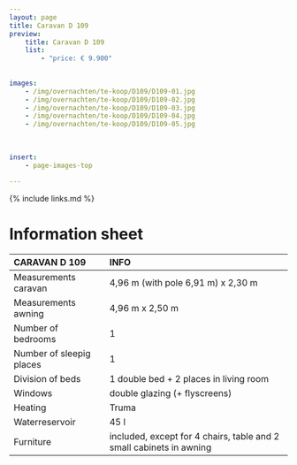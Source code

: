 ```yaml
---
layout: page
title: Caravan D 109
preview: 
    title: Caravan D 109
    list:
        - "price: € 9.900"
        
        
images:
    - /img/overnachten/te-koop/D109/D109-01.jpg
    - /img/overnachten/te-koop/D109/D109-02.jpg
    - /img/overnachten/te-koop/D109/D109-03.jpg
    - /img/overnachten/te-koop/D109/D109-04.jpg
    - /img/overnachten/te-koop/D109/D109-05.jpg
    
    
    
insert:
    - page-images-top
    
---
```


{% include links.md %}



# Information sheet 

CARAVAN D 109               | INFO        | 
:---------------------------|:------------|
Measurements caravan        |4,96 m (with pole 6,91 m) x 2,30 m
Measurements awning         |4,96 m x 2,50 m
Number of bedrooms          |1
Number of sleepig places    |1
Division of beds            |1 double bed + 2 places in living room
Windows                     |double glazing (+ flyscreens)
Heating                     |Truma
Waterreservoir              |45 l
Furniture                   |included, except for 4 chairs, table and 2 small cabinets in awning
